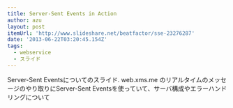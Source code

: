 ```yaml
---
title: Server-Sent Events in Action
author: azu
layout: post
itemUrl: 'http://www.slideshare.net/beatfactor/sse-23276287'
date: '2013-06-22T03:20:45.154Z'
tags:
  - webservice
  - スライド
---
```

Server-Sent Eventsについてのスライド.
web.xms.me のリアルタイムのメッセージのやり取りにServer-Sent Eventsを使っていて、サーバ構成やエラーハンドリングについて
